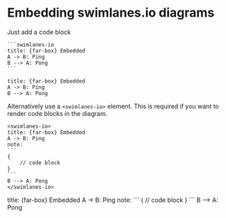# Embedding swimlanes.io diagrams

Just add a code block
    
    ```swimlanes-io
    title: {far-box} Embedded
    A -> B: Ping
    B --> A: Pong
    ```

```swimlanes-io
title: {far-box} Embedded
A -> B: Ping
B --> A: Pong
```

Alternatively use a `<swimlanes-io>` element. This is required if you want to render code blocks in the diagram. 

    <swimlanes-io>
    title: {far-box} Embedded
    A -> B: Ping
    note:
    ```
    {
        // code block
    }
    ```
    B --> A: Pong
    </swimlanes-io>

 <swimlanes-io>
title: {far-box} Embedded
A -> B: Ping
note:
```
{
    // code block
}
```
B --> A: Pong
</swimlanes-io>
